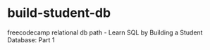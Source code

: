 # build-student-db
freecodecamp relational db path - Learn SQL by Building a Student Database: Part 1
